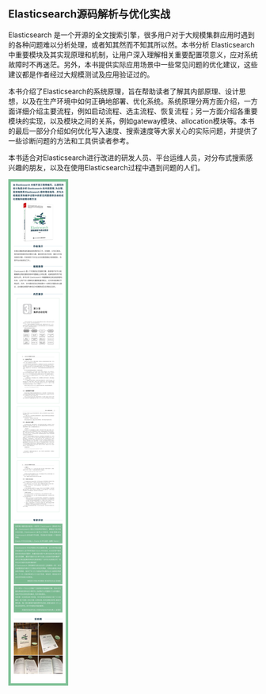 ## Elasticsearch源码解析与优化实战

<script type="text/javascript">var jd_union_pid="3003361822";var jd_union_euid="";</script><script async type="text/javascript" src="//ads-union.jd.com/static/js/union.js"></script>

Elasticsearch 是一个开源的全文搜索引擎，很多用户对于大规模集群应用时遇到的各种问题难以分析处理，或者知其然而不知其所以然。本书分析 Elasticsearch 中重要模块及其实现原理和机制，让用户深入理解相关重要配置项意义，应对系统故障时不再迷茫。另外，本书提供实际应用场景中一些常见问题的优化建议，这些建议都是作者经过大规模测试及应用验证过的。

本书介绍了Elasticsearch的系统原理，旨在帮助读者了解其内部原理、设计思想，以及在生产环境中如何正确地部署、优化系统。系统原理分两方面介绍，一方面详细介绍主要流程，例如启动流程、选主流程、恢复流程；另一方面介绍各重要模块的实现，以及模块之间的关系，例如gateway模块、allocation模块等。本书的最后一部分介绍如何优化写入速度、搜索速度等大家关心的实际问题，并提供了一些诊断问题的方法和工具供读者参考。

本书适合对Elasticsearch进行改进的研发人员、平台运维人员，对分布式搜索感兴趣的朋友，以及在使用Elasticsearch过程中遇到问题的人们。

![](img/2.jpg)

<script type="text/javascript">var jd_union_pid="3003361822";var jd_union_euid="";</script><script type="text/javascript" src="//ads-union.jd.com/static/js/union.js"></script>